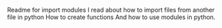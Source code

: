 Readme for import modules
I read about how to import files from another file in python
How to create functions
And how to use modules in python.

